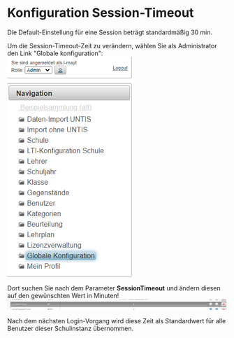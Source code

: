 # Konfiguration Session-Timeout
Die Default-Einstellung für eine Session beträgt standardmäßig 30 min.

Um die Session-Timeout-Zeit zu verändern, wählen Sie als Administrator den Link "Globale konfiguration":<br>
![img.png](img.png)

Dort suchen Sie nach dem Parameter **SessionTimeout** und ändern diesen auf den gewünschten Wert in Minuten!<br>
![img_1.png](img_1.png)

Nach dem nächsten Login-Vorgang wird diese Zeit als Standardwert für alle Benutzer dieser Schulinstanz übernommen.